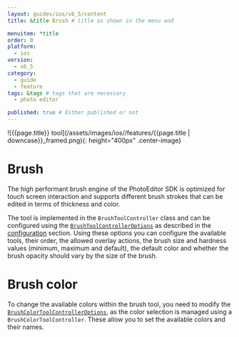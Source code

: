 ```yaml
---
layout: guides/ios/v6_5/content
title: &title Brush # title as shown in the menu and 

menuitem: *title
order: 0
platform:
  - ios
version:
  - v6_5
category: 
  - guide
  - feature
tags: &tags # tags that are necessary
  - photo editor 

published: true # Either published or not 
---
```


![{{page.title}} tool](/assets/images/ios//features/{{page.title | downcase}}_framed.png){: height="400px" .center-image}

# Brush

The high performant brush engine of the PhotoEditor SDK is optimized for touch screen interaction and supports different brush strokes that can be edited in terms of thickness and color.

The tool is implemented in the `BrushToolController` class and can be configured using the [`BrushToolControllerOptions`](https://static.photoeditorsdk.com/docs/ios/Classes/BrushColorToolControllerOptions.html) as described in the [configuration](/guides/ios/v6_5/features/configuration) section. Using these options you can configure the available tools, their order, the allowed overlay actions, the brush size and hardness values (minimum, maximum and default), the default color and whether the brush opacity should vary by the size of the brush.

# Brush color

To change the available colors within the brush tool, you need to modify the [`BrushColorToolControllerOptions`](https://static.photoeditorsdk.com/docs/ios/Classes/BrushColorToolControllerOptions.html), as the color selection is managed using a `BrushColorToolController`. These allow you to set the available colors and their names.
